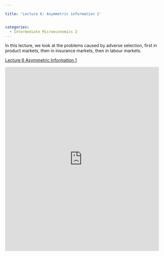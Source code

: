 ```yaml
---

title: 'Lecture 6: Asymmetric information 1'


categories:
  - Intermediate Microeconomics 2
---
```

In this lecture, we look at the problems caused by adverse selection, first in product markets, then in insurance markets, then in labour markets. 


<a title="View Lecture 6 Asymmetric Information 1 on Scribd" href="https://www.scribd.com/doc/130442722/Lecture-6-Asymmetric-Information-1" >Lecture 6 Asymmetric Information 1</a>

<iframe src="https://www.scribd.com/embeds/130442722/content?start_page=1&view_mode=scroll" data-auto-height="false" data-aspect-ratio="undefined" scrolling="no" width="100%" height="600" frameborder="0"></iframe>